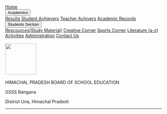 <html lang= "en">
<html>
<head>
<meta name="viewport" content="width=device-width, initial-scale=1">
<link rel="stylesheet" type= "text/css" href="gsss.css" />
<link rel=" icon" href="/hpbose.ICO" type="image/x-icon"/>
<link rel="shortcut icon" href="/hpbose.ICO" type="image/x-icon"/>
<meta property="og:image" content="https://i.imgur.com/DG2HG8s.png">
<link rel="apple-touch-icon" sizes="152x152" href="/apple-touch-icon-152x152-precomposed.png"/>
<link rel="apple-touch-icon" sizes="120x120" href="/apple-touch-icon-120x120-precomposed.png"/>
<title>
Home | GSSSBangana
</title>
<link rel="stylesheets" href="gsss.csss">
<div class="navbar">
  <div class="mobile-container">
  <a class = "active" href="https://gsssbangana.github.io/">Home</a>
  
  <div class="dropdown">
    <button class="dropbtn">Academics 
      <i class="fa fa-caret-down"></i>
    </button>
    <div class="dropdown-content">
      <a href="#">Results</a>
      <a href="#">Student Achievers</a>
      <a href="#">Teacher Achivers</a>
<a href="#">Academic Records</a>
   </div></div>
      <div class="dropdown">
    <button class="dropbtn">Students Section
      <i class="fa fa-caret-down"></i>
    </button>
    <div class="dropdown-content">
      <a href="#">Rescources(Study Material)</a>
      <a href="#">Creative Corner</a>
      <a href="#">Sports Corner</a>
 <a href="#">Literature (a-z)</a>
    </div>
  </div> 
<a href="#home">Activities</a>
<a href="#home">Administration</a>
<a href="#home">Contact Us</a>
  </div></div>
 



<body>
<br>
<div id="container"><div>
<a href="https://gsssbangana.github.io/"><img src="https://i.imgur.com/DG2HG8s.png" width="100"></a>
&nbsp; &nbsp;</div><div> <p> HIMACHAL PRADESH BOARD OF SCHOOL EDUCATION

<p> GSSS Bangana</p>
<p color="red">District Una, Himachal Pradesh</p> <hr>
